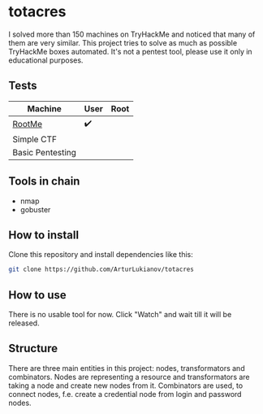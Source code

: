 # totacres
I solved more than 150 machines on TryHackMe and noticed that many of them are very similar.
This project tries to solve as much as possible TryHackMe boxes automated. It's not a pentest tool, please use it only in educational purposes.

## Tests
Machine|User|Root
-|-|-
[RootMe](https://tryhackme.com/room/rrootme)|✔️|
Simple CTF||
Basic Pentesting||

## Tools in chain
- nmap
- gobuster


## How to install
Clone this repository and install dependencies like this:
```bash
git clone https://github.com/ArturLukianov/totacres
```

## How to use
There is no usable tool for now. Click "Watch" and wait till it will be released.

## Structure
There are three main entities in this project: nodes, transformators and combinators. Nodes are representing a resource and transformators are taking a node and create new nodes from it. Combinators are used, to connect nodes, f.e. create a credential node from login and password nodes.
